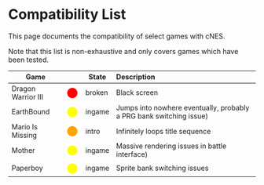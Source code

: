 # Compatibility List

This page documents the compatibility of select games with cNES.

Note that this list is non-exhaustive and only covers games which have been tested.

| Game | | State | Description |
| --- | --- | --- | :-- |
| Dragon Warrior III | ️![](res/circle_red.svg) | broken | Black screen |
| EarthBound | ![](res/circle_yellow.svg) | ingame | Jumps into nowhere eventually, probably a PRG bank switching issue) |
| Mario Is Missing | ![](res/circle_orange.svg) | intro | Infinitely loops title sequence |
| Mother | ![](res/circle_yellow.svg) | ingame | Massive rendering issues in battle interface) |
| Paperboy | ![](res/circle_yellow.svg) | ingame | Sprite bank switching issues |
